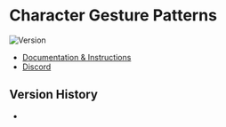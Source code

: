 # Character Gesture Patterns #

![Version](https://img.shields.io/badge/Conventional%20Commits-0.0.1-yellow.svg)

- [Documentation & Instructions](https://github.com/MaxwellWellman/character-gesture-patterns/wiki)
- [Discord](https://discord.gg/FahbHmYKMx?event=1060630490673057832)

## Version History ##

-